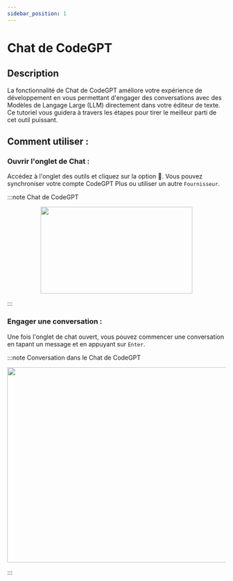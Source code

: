 ```yaml
---
sidebar_position: 1
---
```

# Chat de CodeGPT

## Description
La fonctionnalité de Chat de CodeGPT améliore votre expérience de développement en vous permettant d'engager des conversations avec des Modèles de Langage Large (LLM) directement dans votre éditeur de texte. Ce tutoriel vous guidera à travers les étapes pour tirer le meilleur parti de cet outil puissant.

## Comment utiliser :
### Ouvrir l'onglet de Chat :
Accédez à l'onglet des outils et cliquez sur la option 💬. Vous pouvez synchroniser votre compte CodeGPT Plus ou utiliser un autre `Fournisseur`.

:::note Chat de CodeGPT
<p align="center">
      <img width="350" height="200" src="https://github.com/davila7/code-gpt-docs/assets/37567214/7f0d756a-4698-44a4-bff7-77d68f69f585" />
</p>
:::

### Engager une conversation :

Une fois l'onglet de chat ouvert, vous pouvez commencer une conversation en tapant un message et en appuyant sur `Enter`.

:::note Conversation dans le Chat de CodeGPT
<p align="center">
      <img width="600" height="450" src="https://github.com/davila7/code-gpt-docs/assets/37567214/286fd1a9-beda-42a5-8219" />
</p>
:::
